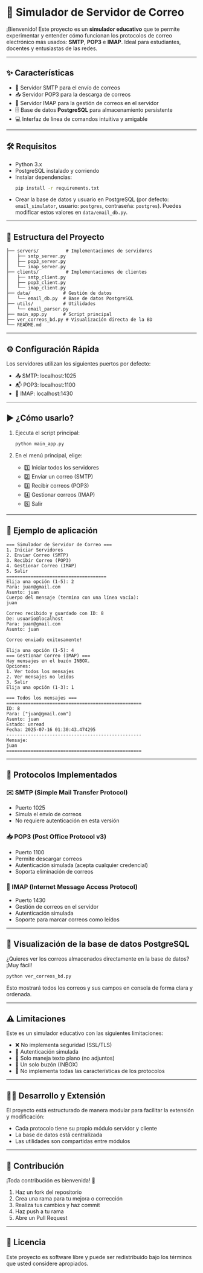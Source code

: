# 📧 Simulador de Servidor de Correo

¡Bienvenido! Este proyecto es un **simulador educativo** que te permite experimentar y entender cómo funcionan los protocolos de correo electrónico más usados: **SMTP**, **POP3** e **IMAP**. Ideal para estudiantes, docentes y entusiastas de las redes.

---

## ✨ Características

- 🚀 Servidor SMTP para el envío de correos
- 📥 Servidor POP3 para la descarga de correos
- 📂 Servidor IMAP para la gestión de correos en el servidor
- 🗄️ Base de datos **PostgreSQL** para almacenamiento persistente
- 💻 Interfaz de línea de comandos intuitiva y amigable

---

## 🛠️ Requisitos

- Python 3.x
- PostgreSQL instalado y corriendo
- Instalar dependencias:
  ```bash
  pip install -r requirements.txt
  ```
- Crear la base de datos y usuario en PostgreSQL (por defecto: `email_simulator`, usuario: `postgres`, contraseña: `postgres`). Puedes modificar estos valores en `data/email_db.py`.

---

## 📁 Estructura del Proyecto

```
├── servers/          # Implementaciones de servidores
│   ├── smtp_server.py
│   ├── pop3_server.py
│   └── imap_server.py
├── clients/          # Implementaciones de clientes
│   ├── smtp_client.py
│   ├── pop3_client.py
│   └── imap_client.py
├── data/            # Gestión de datos
│   └── email_db.py  # Base de datos PostgreSQL
├── utils/           # Utilidades
│   └── email_parser.py
├── main_app.py      # Script principal
├── ver_correos_bd.py # Visualización directa de la BD
└── README.md
```

---

## ⚙️ Configuración Rápida

Los servidores utilizan los siguientes puertos por defecto:
- 📤 SMTP: localhost:1025
- 📬 POP3: localhost:1100
- 📑 IMAP: localhost:1430

---

## ▶️ ¿Cómo usarlo?

1. Ejecuta el script principal:
   ```bash
   python main_app.py
   ```

2. En el menú principal, elige:
   - 1️⃣ Iniciar todos los servidores
   - 2️⃣ Enviar un correo (SMTP)
   - 3️⃣ Recibir correos (POP3)
   - 4️⃣ Gestionar correos (IMAP)
   - 5️⃣ Salir

---

## 📝 Ejemplo de aplicación

```
=== Simulador de Servidor de Correo ===
1. Iniciar Servidores
2. Enviar Correo (SMTP)
3. Recibir Correo (POP3)
4. Gestionar Correo (IMAP)
5. Salir
=====================================
Elija una opción (1-5): 2
Para: juan@gmail.com
Asunto: juan
Cuerpo del mensaje (termina con una línea vacía):
juan

Correo recibido y guardado con ID: 8
De: usuario@localhost
Para: juan@gmail.com
Asunto: juan

Correo enviado exitosamente!

Elija una opción (1-5): 4
=== Gestionar Correo (IMAP) ===
Hay mensajes en el buzón INBOX.
Opciones:
1. Ver todos los mensajes
2. Ver mensajes no leídos
3. Salir
Elija una opción (1-3): 1

=== Todos los mensajes ===
==================================================
ID: 8
Para: ["juan@gmail.com"]
Asunto: juan
Estado: unread
Fecha: 2025-07-16 01:30:43.474295
--------------------------------------------------
Mensaje:
juan
==================================================
```

---

## 📡 Protocolos Implementados

### ✉️ SMTP (Simple Mail Transfer Protocol)
- Puerto 1025
- Simula el envío de correos
- No requiere autenticación en esta versión

### 📥 POP3 (Post Office Protocol v3)
- Puerto 1100
- Permite descargar correos
- Autenticación simulada (acepta cualquier credencial)
- Soporta eliminación de correos

### 📂 IMAP (Internet Message Access Protocol)
- Puerto 1430
- Gestión de correos en el servidor
- Autenticación simulada
- Soporte para marcar correos como leídos

---

## 👀 Visualización de la base de datos PostgreSQL

¿Quieres ver los correos almacenados directamente en la base de datos? ¡Muy fácil!

```bash
python ver_correos_bd.py
```

Esto mostrará todos los correos y sus campos en consola de forma clara y ordenada.

---

## ⚠️ Limitaciones

Este es un simulador educativo con las siguientes limitaciones:
- ❌ No implementa seguridad (SSL/TLS)
- 🔑 Autenticación simulada
- 📄 Solo maneja texto plano (no adjuntos)
- 📁 Un solo buzón (INBOX)
- 🧩 No implementa todas las características de los protocolos

---

## 🧑‍💻 Desarrollo y Extensión

El proyecto está estructurado de manera modular para facilitar la extensión y modificación:
- Cada protocolo tiene su propio módulo servidor y cliente
- La base de datos está centralizada
- Las utilidades son compartidas entre módulos

---

## 🤝 Contribución

¡Toda contribución es bienvenida! 🚀
1. Haz un fork del repositorio
2. Crea una rama para tu mejora o corrección
3. Realiza tus cambios y haz commit
4. Haz push a tu rama
5. Abre un Pull Request

---

## 📝 Licencia

Este proyecto es software libre y puede ser redistribuido bajo los términos que usted considere apropiados.
